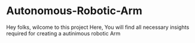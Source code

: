 # Autonomous-Robotic-Arm
Hey folks, wilcome to this project 
Here, You will find all necessary insights required for creating a autinimous robotic Arm
